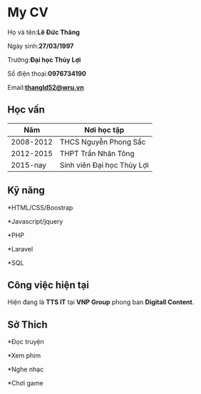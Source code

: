 # My CV

Họ và tên:**Lê Đức Thăng**

Ngày sinh:**27/03/1997**

Trường:**Đại học Thủy Lợi**

Số điện thoại:**0976734190**

Email:**thangld52@wru.vn**

## Học vấn

Năm|Nơi học tập
---|-----------
2008-2012|THCS Nguyễn Phong Sắc
2012-2015|THPT Trần Nhân Tông
2015-nay|Sinh viên Đại học Thủy Lợi

## Kỹ năng 

 *HTML/CSS/Boostrap

 *Javascript/jquery

 *PHP

 *Laravel

 *SQL

## Công việc hiện tại

Hiện đang là **TTS IT** tại **VNP Group** phong ban **Digitall Content**.

## Sở Thich

 *Đọc truyện

 *Xem phim

 *Nghe nhạc

 *Chơi game



